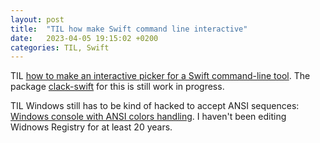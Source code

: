 ```yaml
---
layout: post
title:  "TIL how make Swift command line interactive"
date:   2023-04-05 19:15:02 +0200
categories: TIL, Swift
---
```

TIL [how to make an interactive picker for a Swift command-line tool](https://www.polpiella.dev/how-to-make-an-interactive-picker-for-a-swift-command-line-tool/). The package [clack-swift](https://github.com/polpielladev/clack-swift) for this is still work in progress.

TIL Windows still has to be kind of hacked to accept ANSI sequences: [Windows console with ANSI colors handling](https://superuser.com/a/1300251/157142). I haven't been editing Widnows Registry for at least 20 years.

